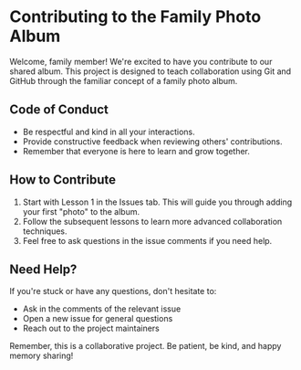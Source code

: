 # Contributing to the Family Photo Album

Welcome, family member! We're excited to have you contribute to our shared album. This project is designed to teach collaboration using Git and GitHub through the familiar concept of a family photo album.

## Code of Conduct

- Be respectful and kind in all your interactions.
- Provide constructive feedback when reviewing others' contributions.
- Remember that everyone is here to learn and grow together.

## How to Contribute

1. Start with Lesson 1 in the Issues tab. This will guide you through adding your first "photo" to the album.
2. Follow the subsequent lessons to learn more advanced collaboration techniques.
3. Feel free to ask questions in the issue comments if you need help.

## Need Help?

If you're stuck or have any questions, don't hesitate to:
- Ask in the comments of the relevant issue
- Open a new issue for general questions
- Reach out to the project maintainers

Remember, this is a collaborative project. Be patient, be kind, and happy memory sharing!
